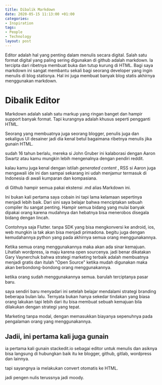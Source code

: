 ```yaml
---
title: Dibalik Markdown
date: 2020-05-15 11:13:00 +01:00
categories:
- Inspiration
tags:
- People
- Technology
layout: post
---
```


Editor adalah hal yang penting dalam menulis secara digital. Salah satu format digital yang paling sering digunakan di github adalah markdown. Ia tercipta dari ribetnya membuat buka dan tutup kurung di HTML. Bagi saya markdown ini sangat membantu sekali bagi seorang developer yang ingin menulis di blog statisnya. Hal ini juga membuat banyak blog statis akhirnya menggunakan markdown.

<!-- more -->

# Dibalik Editor

Markdown adalah salah satu markup yang ringan banget dan hampir support banyak format. Tapi kurangnya adalah khusus seperti pengganti HTML.

Seorang yang membuatnya juga seorang blogger, penulis juga dan sekaligus UI desainer jadi dia kenal betul bagaimana ribetnya menulis jika gunain HTML.

sudah 16 tahun berlalu, mereka si John Gruber ini kalaborasi dengan Aaron Swartz atau kamu mungkin lebih mengenalnya dengan pendiri reddit.

kalau kamu juga kenal dengan istilah *generated content* , RSS si Aaron juga mengawali ide ini dan sampai sekarang ini udah menjamur termasuk di Indonesia di awali kumparan dan kompasiana.

di Github hampir semua pakai ekstensi .md alias Markdown ini.

Ini bukan kali pertama saya cobain ini tapi lama kelamaan sepertinya menjadi lebih baik. Dari sini saya belajar bahwa menciptakan sebuah compiler itu sangat penting. Hampir semua bidang yang mulai banyak dipakai orang karena mudahnya dan hebatnya bisa menerobos disegala bidang dengan lincah.

Contohnya saja Flutter. tanpa SDK yang bisa mengkonversi ke android, ios, web mungkin ia tak akan bisa menjadi primadona. begitu juga dengan kemudahannya python yang pada akhirnya semua orang menggunakannya.

Ketika semua orang menggunakannya maka akan ada sinar kemajuan. Lihatlah wordpress, ia maju karena open sourcenya. jadi benar dikatakan Gary Vaynerchuk bahwa strategi marketing terbaik adalah membuatnya menjadi gratis dan itulah "Open Source" ketika mudah digunakan maka akan berbondong-bondong orang menggunakannya.

ketika orang sudah menggunakannya semua. barulah terciptanya pasar baru.

saya sendiri baru menyadari ini setelah belajar mendalami strategi branding beberapa bulan lalu. Ternyata bukan hanya sekedar tindakan yang biasa orang lakukan tapi lebih dari itu bisa membuat sebuah kemajuan bila dilakukan dengan strategi yang tepat.

Marketing tanpa modal, dengan memasukkan biayanya sepenuhnya pada pengalaman orang yang menggunakannya.

## Jadii, ini pertama kali juga gunain

ia pertama kali gunain stackedit.io sebagai editor untuk menulis dan asiknya bisa langsung di hubungkan baik itu ke blogger, github, gitlab, wordpress dan lainnya.

tapi sayangnya ia melakukan convert otomatis ke HTML.

jadi pengen nulis terussnya jadi moody.